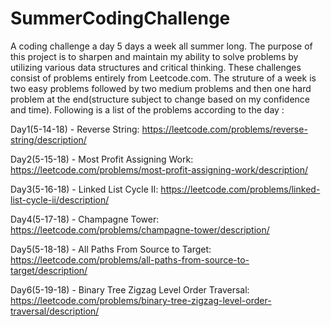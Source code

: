 # SummerCodingChallenge
A coding challenge a day 5 days a week all summer long. The purpose of this project is to sharpen and maintain my ability to solve problems by utilizing various data structures and critical thinking. These challenges consist of problems entirely from Leetcode.com. The struture of a week is two easy problems followed by two medium problems and then one hard problem at the end(structure subject to change based on my confidence and time). Following is a list of the problems according to the day :

Day1(5-14-18) - Reverse String: https://leetcode.com/problems/reverse-string/description/

Day2(5-15-18) - Most Profit Assigning Work: https://leetcode.com/problems/most-profit-assigning-work/description/

Day3(5-16-18) - Linked List Cycle II: https://leetcode.com/problems/linked-list-cycle-ii/description/

Day4(5-17-18) - Champagne Tower: https://leetcode.com/problems/champagne-tower/description/

Day5(5-18-18) - All Paths From Source to Target: https://leetcode.com/problems/all-paths-from-source-to-target/description/

Day6(5-19-18) - Binary Tree Zigzag Level Order Traversal: https://leetcode.com/problems/binary-tree-zigzag-level-order-traversal/description/

